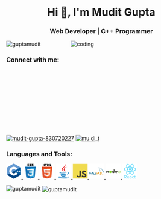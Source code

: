 <h1 align="center">Hi 👋, I'm Mudit Gupta</h1>
<h3 align="center">Web Developer | C++ Programmer</h3>
<img
  align="right"
  alt="coding"
  width="333px"
  height="248px"
  ;
  src="https://i.pinimg.com/originals/e4/26/70/e426702edf874b181aced1e2fa5c6cde.gif"
/>

<p align="left">
  <img
    src="https://komarev.com/ghpvc/?username=guptamudit&label=Profile%20views&color=0e75b6&style=flat"
    alt="guptamudit"
  />
</p>

<h3 align="left">Connect with me:</h3>
<p align="left">
  <a href="https://linkedin.com/in/mudit-gupta-830720227" target="blank"
    ><img
      align="center"
      src="https://raw.githubusercontent.com/rahuldkjain/github-profile-readme-generator/master/src/images/icons/Social/linked-in-alt.svg"
      alt="mudit-gupta-830720227"
      height="30"
      width="40"
  /></a>
  <a href="https://instagram.com/mu.di_t" target="blank"
    ><img
      align="center"
      src="https://raw.githubusercontent.com/rahuldkjain/github-profile-readme-generator/master/src/images/icons/Social/instagram.svg"
      alt="mu.di_t"
      height="30"
      width="40"
  /></a>
</p>

<h3 align="left">Languages and Tools:</h3>
<p align="left">
  <a href="https://www.w3schools.com/cpp/" target="_blank" rel="noreferrer">
    <img
      src="https://raw.githubusercontent.com/devicons/devicon/master/icons/cplusplus/cplusplus-original.svg"
      alt="cplusplus"
      width="40"
      height="40"
    />
  </a>
  <a href="https://www.w3schools.com/css/" target="_blank" rel="noreferrer">
    <img
      src="https://raw.githubusercontent.com/devicons/devicon/master/icons/css3/css3-original-wordmark.svg"
      alt="css3"
      width="40"
      height="40"
    />
  </a>

  <a href="https://www.w3.org/html/" target="_blank" rel="noreferrer">
    <img
      src="https://raw.githubusercontent.com/devicons/devicon/master/icons/html5/html5-original-wordmark.svg"
      alt="html5"
      width="40"
      height="40"
    />
  </a>
  <a href="https://www.java.com" target="_blank" rel="noreferrer">
    <img
      src="https://raw.githubusercontent.com/devicons/devicon/master/icons/java/java-original.svg"
      alt="java"
      width="40"
      height="40"
    />
  </a>
  <a
    href="https://developer.mozilla.org/en-US/docs/Web/JavaScript"
    target="_blank"
    rel="noreferrer"
  >
    <img
      src="https://raw.githubusercontent.com/devicons/devicon/master/icons/javascript/javascript-original.svg"
      alt="javascript"
      width="40"
      height="40"
    />
  </a>
  <a href="https://www.mysql.com/" target="_blank" rel="noreferrer">
    <img
      src="https://raw.githubusercontent.com/devicons/devicon/master/icons/mysql/mysql-original-wordmark.svg"
      alt="mysql"
      width="40"
      height="40"
    />
  </a>
  <a href="https://nodejs.org" target="_blank" rel="noreferrer">
    <img
      src="https://raw.githubusercontent.com/devicons/devicon/master/icons/nodejs/nodejs-original-wordmark.svg"
      alt="nodejs"
      width="40"
      height="40"
    />
  </a>
  <a href="https://reactjs.org/" target="_blank" rel="noreferrer">
    <img
      src="https://raw.githubusercontent.com/devicons/devicon/master/icons/react/react-original-wordmark.svg"
      alt="react"
      width="40"
      height="40"
    />
  </a>
</p>

<p>
  <img
    align="left"
    style="margin-top: 43"
    src="https://github-readme-stats.vercel.app/api/top-langs?username=guptamudit&show_icons=true&locale=en&layout=compact"
    alt="guptamudit"
  />
</p>

<p>
  &nbsp;<img
    align="center"
    src="https://github-readme-stats.vercel.app/api?username=guptamudit&show_icons=true&locale=en"
    alt="guptamudit"
  />
</p>
